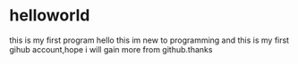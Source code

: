 # helloworld
this is my first program
hello this im new to programming and this is my first gihub account,hope i will gain more from github.thanks
